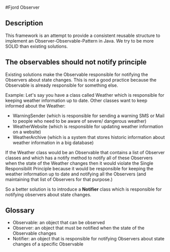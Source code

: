 #Fjord Observer
## Description
This framework is an attempt to provide a consistent reusable structure to implement an Observer-Observable-Pattern in 
Java. We try to be more SOLID than existing solutions.

## The observables should not notify principle
Existing solutions make the Observable responsible for notifying the Observers about state changes. This is not a good 
practice because the Observable is already responsible for something else.

Example:
Let's say you have a class called Weather which is responsible for keeping weather information up to date. Other 
classes want to keep informed about the Weather:
* WarningSender (which is responsible for sending a warning SMS or Mail to people who need to be aware of severe/
dangerous weather)
* WeatherWebsite (which is responsible for updating weather information on a website)
* WeatherArchive (which is a system that stores historic information about weather information in a big database)

If the Weather class would be an Observable that contains a list of Observer classes and which has a notify method to 
notify all of these Observers when the state of the Weather changes then it would violate the Single Responsibilit 
Principle because it would  be responsible for keeping the weather information up to date and notifying all the
 Observers (and maintaining that list of Observers for that purpose.)
 
 So a better solution is to introduce a **Notifier** class which is responsible for notifying observers about
 state changes.
 
 ## Glossary
 * Observable: an object that can be observed
 * Observer: an object that must be notified when the state of the Observable changes
 * Notifier: an object that  is responsible for notifying Observers about state changes of a specific Observable
 


